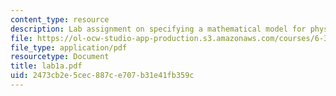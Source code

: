```yaml
---
content_type: resource
description: Lab assignment on specifying a mathematical model for physical system.
file: https://ol-ocw-studio-app-production.s3.amazonaws.com/courses/6-302-feedback-systems-spring-2007/2473cb2e5cec887ce707b31e41fb359c_lab1a.pdf
file_type: application/pdf
resourcetype: Document
title: lab1a.pdf
uid: 2473cb2e-5cec-887c-e707-b31e41fb359c
---
```

